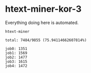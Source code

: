# htext-miner-kor-3

Everything doing here is automated.

```
htext-miner

total: 7484/9855 (75.94114662607814%)

job0: 1351
job1: 1569
job2: 1477
job3: 1615
job4: 1472
```
